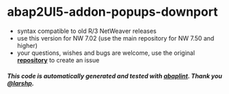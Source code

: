 # abap2UI5-addon-popups-downport

* syntax compatible to old R/3 NetWeaver releases
* use this version for NW 7.02 (use the main repository for NW 7.50 and higher)
* your questions, wishes and bugs are welcome, use the original [**repository**](https://github.com/abap2UI5-addons/transport-requests) to create an issue

#### _This code is automatically generated and tested with [abaplint](https://abaplint.org/). Thank you [@larshp](https://github.com/larshp)._
